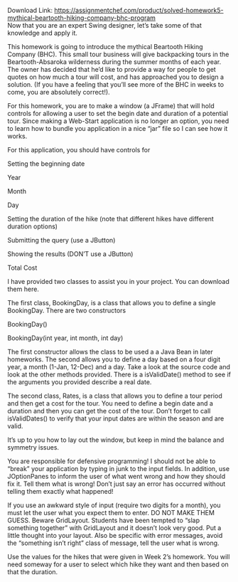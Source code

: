 Download Link: https://assignmentchef.com/product/solved-homework5-mythical-beartooth-hiking-company-bhc-program
<br>
Now that you are an expert Swing designer, let’s take some of that knowledge and apply it.

This homework is going to introduce the mythical Beartooth Hiking Company (BHC). This small tour business will give backpacking tours in the Beartooth-Absaroka wilderness during the summer months of each year. The owner has decided that he’d like to provide a way for people to get quotes on how much a tour will cost, and has approached you to design a solution. (If you have a feeling that you’ll see more of the BHC in weeks to come, you are absolutely correct!).

For this homework, you are to make a window (a JFrame) that will hold controls for allowing a user to set the begin date and duration of a potential tour. Since making a Web-Start application is no longer an option, you need to learn how to bundle you application in a nice “jar” file so I can see how it works.

For this application, you should have controls for

Setting the beginning date

Year

Month

Day

Setting the duration of the hike (note that different hikes have different duration options)

Submitting the query (use a JButton)

Showing the results (DON’T use a JButton)

Total Cost

I have provided two classes to assist you in your project. You can download them here.

The first class, BookingDay, is a class that allows you to define a single BookingDay. There are two constructors

BookingDay()

BookingDay(int year, int month, int day)

The first constructor allows the class to be used a a Java Bean in later homeworks. The second allows you to define a day based on a four digit year, a month (1-Jan, 12-Dec) and a day. Take a look at the source code and look at the other methods provided. There is a isValidDate() method to see if the arguments you provided describe a real date.

The second class, Rates, is a class that allows you to define a tour period and then get a cost for the tour. You need to define a begin date and a duration and then you can get the cost of the tour. Don’t forget to call isValidDates() to verify that your input dates are within the season and are valid.

It’s up to you how to lay out the window, but keep in mind the balance and symmetry issues.

You are responsible for defensive programming! I should not be able to “break” your application by typing in junk to the input fields. In addition, use JOptionPanes to inform the user of what went wrong and how they should fix it. Tell them what is wrong! Don’t just say an error has occurred without telling them exactly what happened!

If you use an awkward style of input (require two digits for a month), you must let the user what you expect them to enter. DO NOT MAKE THEM GUESS. Beware GridLayout. Students have been tempted to “slap something together” with GridLayout and it doesn’t look very good. Put a little thought into your layout. Also be specific with error messages, avoid the “something isn’t right” class of message, tell the user what is wrong.

Use the values for the hikes that were given in Week 2’s homework. You will need someway for a user to select which hike they want and then based on that the duration.


